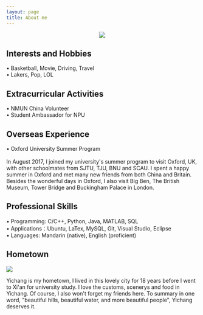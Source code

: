 ```yaml
---
layout: page
title: About me
---
```


<div align = "center">
<img src = '../IMG_0150.JPG'>
</div>

## Interests and Hobbies
• Basketball, Movie, Driving, Travel
<br> • Lakers, Pop, LOL

## Extracurricular Activities
• NMUN China Volunteer
<br>• Student Ambassador for NPU

## Overseas Experience
• Oxford University Summer Program      
<br>In August 2017, I joined my university's summer program to visit Oxford, UK, with other schoolmates from SJTU, TJU, BNU and SCAU. I spent a happy summer in Oxford and met many new friends from both China and Britain. Besides the wonderful days in Oxford, I also visit Big Ben, The British Museum, Tower Bridge and Buckingham Palace in London. 

## Professional Skills
• Programming: C/C++, Python, Java, MATLAB, SQL
<br>• Applications：Ubuntu, LaTex, MySQL, Git, Visual Studio, Eclipse
<br>• Languages: Mandarin (native), English (proficient)

## Hometown

<img src = '../ '/>

Yichang is my hometown, I lived in this lovely city for 18 years before I went to Xi'an for university study. I love the customs, scenerys and food in Yichang. Of course, I also won't forget my friends here. To summary in one word, "beautiful hills, beautiful water, and more beautiful people", Yichang deserves it. 
